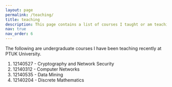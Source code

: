 ```yaml
---
layout: page
permalink: /teaching/
title: teaching
description: This page contains a list of courses I taught or am teaching.
nav: true
nav_order: 6
---
```


The following are undergraduate courses I have been teaching recently at PTUK University.

1. 12140527 - Cryptography and Network Security
2. 12140312 - Computer Networks
3. 12140535 - Data Mining
4. 12140204 - Discrete Mathematics 
	
